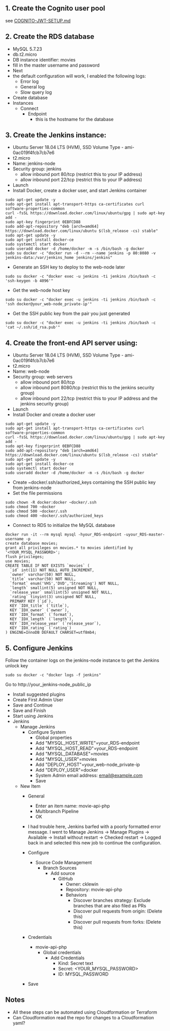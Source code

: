 ## 1. Create the Cognito user pool
see [COGNITO-JWT-SETUP.md](COGNITO-JWT-SETUP.md)

## 2. Create the RDS database
- MySQL 5.7.23
- db.t2.micro
- DB instance identifier: movies
- fill in the master username and password
- Next
- the default configuration will work, I enabled the following logs: 
  - Error log
  - General log
  - Slow query log
- Create database
- Instances
  - Connect
    - Endpoint
      - this is the hostname for the database

## 3. Create the Jenkins instance:
- Ubuntu Server 18.04 LTS (HVM), SSD Volume Type - ami-0ac019f4fcb7cb7e6
- t2.micro
- Name: jenkins-node
- Security group: jenkins
  - allow inbound port 80/tcp (restrict this to your IP address)
  - allow inbound port 22/tcp (restrict this to your IP address)
- Launch
- Install Docker, create a docker user, and start Jenkins container
```
sudo apt-get update -y
sudo apt-get install apt-transport-https ca-certificates curl software-properties-common
curl -fsSL https://download.docker.com/linux/ubuntu/gpg | sudo apt-key add -
sudo apt-key fingerprint 0EBFCD88
sudo add-apt-repository "deb [arch=amd64] https://download.docker.com/linux/ubuntu $(lsb_release -cs) stable"
sudo apt-get update -y
sudo apt-get install docker-ce
sudo systemctl start docker
sudo useradd docker -d /home/docker -m -s /bin/bash -g docker
sudo su docker -c "docker run -d --rm --name jenkins -p 80:8080 -v jenkins-data:/var/jenkins_home jenkins/jenkins"
```
- Generate an SSH key to deploy to the web-node later
```
sudo su docker -c "docker exec -u jenkins -ti jenkins /bin/bash -c 'ssh-keygen -b 4096'"
```
- Get the web-node host key
```
sudo su docker -c "docker exec -u jenkins -ti jenkins /bin/bash -c 'ssh docker@your_web-node_private-ip'"
```
- Get the SSH public key from the pair you just generated
```
sudo su docker -c "docker exec -u jenkins -ti jenkins /bin/bash -c 'cat ~/.ssh/id_rsa.pub'"
```

## 4. Create the front-end API server using:
- Ubuntu Server 18.04 LTS (HVM), SSD Volume Type - ami-0ac019f4fcb7cb7e6
- t2.micro
- Name: web-node
- Security group: web servers
  - allow inbound port 80/tcp
  - allow inbound port 8080/tcp (restrict this to the jenkins security group)
  - allow inbound port 22/tcp (restrict this to your IP address and the jenkins security group)
- Launch
- Install Docker and create a docker user
```
sudo apt-get update -y
sudo apt-get install apt-transport-https ca-certificates curl software-properties-common
curl -fsSL https://download.docker.com/linux/ubuntu/gpg | sudo apt-key add -
sudo apt-key fingerprint 0EBFCD88
sudo add-apt-repository "deb [arch=amd64] https://download.docker.com/linux/ubuntu $(lsb_release -cs) stable"
sudo apt-get update -y
sudo apt-get install docker-ce
sudo systemctl start docker
sudo useradd docker -d /home/docker -m -s /bin/bash -g docker
```
- Create ~docker/.ssh/authorized_keys containing the SSH public key from jenkins-node
- Set the file permissions
```
sudo chown -R docker:docker ~docker/.ssh
sudo chmod 700 ~docker
sudo chmod 500 ~docker/.ssh
sudo chmod 400 ~docker/.ssh/authorized_keys
```
- Connect to RDS to initialize the MySQL database
```
docker run -it --rm mysql mysql -hyour_RDS-endpoint -uyour_RDS-master-username -p
create database movies;
grant all privileges on movies.* to movies identified by '<YOUR_MYSQL_PASSWORD>';
flush privileges;
use movies;
CREATE TABLE IF NOT EXISTS `movies` (
  `id` int(11) NOT NULL AUTO_INCREMENT,
  `owner` varchar(50) NOT NULL,
  `title` varchar(50) NOT NULL,
  `format` enum('VHS','DVD','Streaming') NOT NULL,
  `length` smallint(5) unsigned NOT NULL,
  `release_year` smallint(5) unsigned NOT NULL,
  `rating` tinyint(3) unsigned NOT NULL,
  PRIMARY KEY (`id`),
  KEY `IDX_title` (`title`),
  KEY `IDX_owner` (`owner`),
  KEY `IDX_format` (`format`),
  KEY `IDX_length` (`length`),
  KEY `IDX_release_year` (`release_year`),
  KEY `IDX_rating` (`rating`)
) ENGINE=InnoDB DEFAULT CHARSET=utf8mb4;
```

## 5. Configure Jenkins 
Follow the container logs on the jenkins-node instance to get the Jenkins unlock key
```
sudo su docker -c "docker logs -f jenkins"
```

Go to http://your_jenkins-node_public_ip
- Install suggested plugins
- Create First Admin User
- Save and Continue
- Save and Finish
- Start using Jenkins
- Jenkins
  - Manage Jenkins
    - Configure System
      - Global properties
       - Add "MYSQL_HOST_WRITE"=your_RDS-endpoint
       - Add "MYSQL_HOST_READ"=your_RDS-endpoint
       - Add "MYSQL_DATABASE"=movies
       - Add "MYSQL_USER"=movies
       - Add "DEPLOY_HOST"=your_web-node_private-ip
       - Add "DEPLOY_USER"=docker
      - System Admin email address: email@example.com
      - Save
  - New Item
    - General
      - Enter an item name: movie-api-php
      - Multibranch Pipeline
      - OK
    - I had trouble here, Jenkins barfed with a poorly formatted error message. I went to Manage Jenkins -> Manage Plugins -> Available -> Install without restart -> Checked restart -> Logged back in and selected this new job to continue the configuration.
    - Configure
      - Source Code Management
        - Branch Sources
          - Add source
            - GitHub
              - Owner: cklewin
              - Repository: movie-api-php
              - Behaviors
                - Discover branches strategy: Exclude branches that are also filed as PRs
                - Discover pull requests from origin: (Delete this)
                - Discover pull requests from forks: (Delete this)
    - Credentials
      - movie-api-php
        - Global credentials
          - Add Credentials
            - Kind: Secret text
            - Secret: <YOUR_MYSQL_PASSWORD>
            - ID: MYSQL_PASSWORD

    - Save

## Notes
- All these steps can be automated using Cloudformation or Terraform
- Can Cloudformation read the repo for changes to a Cloudformation yaml?
